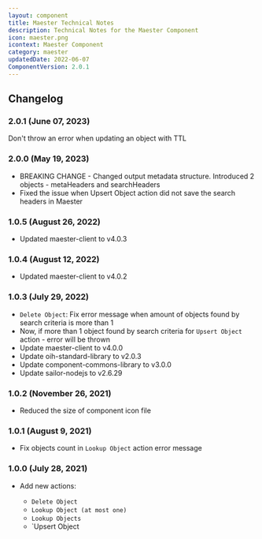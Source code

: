 ```yaml
---
layout: component
title: Maester Technical Notes
description: Technical Notes for the Maester Component
icon: maester.png
icontext: Maester Component
category: maester
updatedDate: 2022-06-07
ComponentVersion: 2.0.1
---
```


## Changelog

### 2.0.1 (June 07, 2023)

Don't throw an error when updating an object with TTL

### 2.0.0 (May 19, 2023)

* BREAKING CHANGE - Changed output metadata structure. Introduced 2 objects - metaHeaders and searchHeaders
* Fixed the issue when Upsert Object action did not save the search headers in Maester

### 1.0.5 (August 26, 2022)

* Updated maester-client to v4.0.3

### 1.0.4 (August 12, 2022)

* Updated maester-client to v4.0.2

### 1.0.3 (July 29, 2022)

* `Delete Object`: Fix error message when amount of objects found by search criteria is more than 1
* Now, if more than 1 object found by search criteria for `Upsert Object` action - error will be thrown
* Update maester-client to v4.0.0
* Update oih-standard-library to v2.0.3
* Update component-commons-library to v3.0.0
* Update sailor-nodejs to v2.6.29

### 1.0.2 (November 26, 2021)

* Reduced the size of component icon file

### 1.0.1 (August 9, 2021)

* Fix objects count in `Lookup Object` action error message

### 1.0.0 (July 28, 2021)

* Add new actions:

  - `Delete Object`
  - `Lookup Object (at most one)`
  - `Lookup Objects`
  - `Upsert Object
